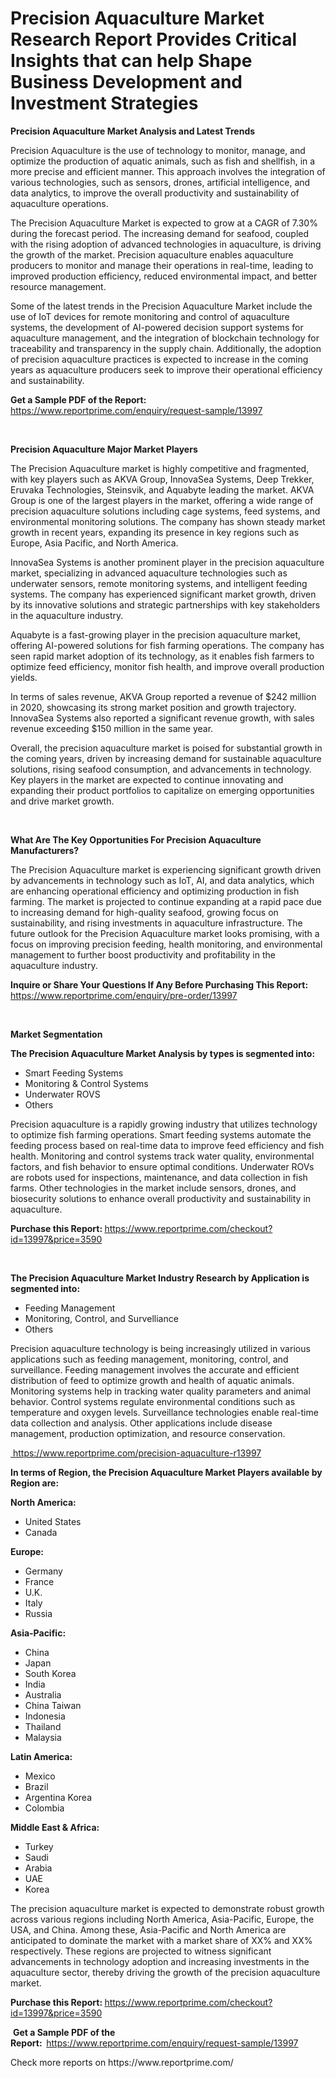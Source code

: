 <p><h1>Precision Aquaculture Market Research Report Provides Critical Insights that can help Shape Business Development and Investment Strategies</h1></p><p><strong>Precision Aquaculture Market Analysis and Latest Trends</strong></p>
<p><p>Precision Aquaculture is the use of technology to monitor, manage, and optimize the production of aquatic animals, such as fish and shellfish, in a more precise and efficient manner. This approach involves the integration of various technologies, such as sensors, drones, artificial intelligence, and data analytics, to improve the overall productivity and sustainability of aquaculture operations.</p><p>The Precision Aquaculture Market is expected to grow at a CAGR of 7.30% during the forecast period. The increasing demand for seafood, coupled with the rising adoption of advanced technologies in aquaculture, is driving the growth of the market. Precision aquaculture enables aquaculture producers to monitor and manage their operations in real-time, leading to improved production efficiency, reduced environmental impact, and better resource management.</p><p>Some of the latest trends in the Precision Aquaculture Market include the use of IoT devices for remote monitoring and control of aquaculture systems, the development of AI-powered decision support systems for aquaculture management, and the integration of blockchain technology for traceability and transparency in the supply chain. Additionally, the adoption of precision aquaculture practices is expected to increase in the coming years as aquaculture producers seek to improve their operational efficiency and sustainability.</p></p>
<p><strong>Get a Sample PDF of the Report:&nbsp;</strong> <a href="https://www.reportprime.com/enquiry/request-sample/13997">https://www.reportprime.com/enquiry/request-sample/13997</a></p>
<p>&nbsp;</p>
<p><strong>Precision Aquaculture Major Market Players</strong></p>
<p><p>The Precision Aquaculture market is highly competitive and fragmented, with key players such as AKVA Group, InnovaSea Systems, Deep Trekker, Eruvaka Technologies, Steinsvik, and Aquabyte leading the market. AKVA Group is one of the largest players in the market, offering a wide range of precision aquaculture solutions including cage systems, feed systems, and environmental monitoring solutions. The company has shown steady market growth in recent years, expanding its presence in key regions such as Europe, Asia Pacific, and North America.</p><p>InnovaSea Systems is another prominent player in the precision aquaculture market, specializing in advanced aquaculture technologies such as underwater sensors, remote monitoring systems, and intelligent feeding systems. The company has experienced significant market growth, driven by its innovative solutions and strategic partnerships with key stakeholders in the aquaculture industry.</p><p>Aquabyte is a fast-growing player in the precision aquaculture market, offering AI-powered solutions for fish farming operations. The company has seen rapid market adoption of its technology, as it enables fish farmers to optimize feed efficiency, monitor fish health, and improve overall production yields.</p><p>In terms of sales revenue, AKVA Group reported a revenue of $242 million in 2020, showcasing its strong market position and growth trajectory. InnovaSea Systems also reported a significant revenue growth, with sales revenue exceeding $150 million in the same year.</p><p>Overall, the precision aquaculture market is poised for substantial growth in the coming years, driven by increasing demand for sustainable aquaculture solutions, rising seafood consumption, and advancements in technology. Key players in the market are expected to continue innovating and expanding their product portfolios to capitalize on emerging opportunities and drive market growth.</p></p>
<p>&nbsp;</p>
<p><strong>What Are The Key Opportunities For Precision Aquaculture Manufacturers?</strong></p>
<p><p>The Precision Aquaculture market is experiencing significant growth driven by advancements in technology such as IoT, AI, and data analytics, which are enhancing operational efficiency and optimizing production in fish farming. The market is projected to continue expanding at a rapid pace due to increasing demand for high-quality seafood, growing focus on sustainability, and rising investments in aquaculture infrastructure. The future outlook for the Precision Aquaculture market looks promising, with a focus on improving precision feeding, health monitoring, and environmental management to further boost productivity and profitability in the aquaculture industry.</p></p>
<p><strong>Inquire or Share Your Questions If Any Before Purchasing This Report:</strong> <a href="https://www.reportprime.com/enquiry/pre-order/13997">https://www.reportprime.com/enquiry/pre-order/13997</a></p>
<p>&nbsp;</p>
<p><strong>Market Segmentation</strong></p>
<p><strong>The Precision Aquaculture Market Analysis by types is segmented into:</strong></p>
<p><ul><li>Smart Feeding Systems</li><li>Monitoring & Control Systems</li><li>Underwater ROVS</li><li>Others</li></ul></p>
<p><p>Precision aquaculture is a rapidly growing industry that utilizes technology to optimize fish farming operations. Smart feeding systems automate the feeding process based on real-time data to improve feed efficiency and fish health. Monitoring and control systems track water quality, environmental factors, and fish behavior to ensure optimal conditions. Underwater ROVs are robots used for inspections, maintenance, and data collection in fish farms. Other technologies in the market include sensors, drones, and biosecurity solutions to enhance overall productivity and sustainability in aquaculture.</p></p>
<p><strong>Purchase this Report:&nbsp;</strong><a href="https://www.reportprime.com/checkout?id=13997&price=3590">https://www.reportprime.com/checkout?id=13997&price=3590</a></p>
<p>&nbsp;</p>
<p><strong>The Precision Aquaculture Market Industry Research by Application is segmented into:</strong></p>
<p><ul><li>Feeding Management</li><li>Monitoring, Control, and Survelliance</li><li>Others</li></ul></p>
<p><p>Precision aquaculture technology is being increasingly utilized in various applications such as feeding management, monitoring, control, and surveillance. Feeding management involves the accurate and efficient distribution of feed to optimize growth and health of aquatic animals. Monitoring systems help in tracking water quality parameters and animal behavior. Control systems regulate environmental conditions such as temperature and oxygen levels. Surveillance technologies enable real-time data collection and analysis. Other applications include disease management, production optimization, and resource conservation.</p></p>
<p><a href="https://www.reportprime.com/precision-aquaculture-r13997">&nbsp;https://www.reportprime.com/precision-aquaculture-r13997</a></p>
<p><strong>In terms of Region, the Precision Aquaculture Market Players available by Region are:</strong></p>
<p>
    <p> <strong> North America: </strong>
        <ul>
            <li>United States</li>
            <li>Canada</li>
        </ul>
        </p> 
    <p> <strong> Europe: </strong>
        <ul>
            <li>Germany</li>
            <li>France</li>
            <li>U.K.</li>
            <li>Italy</li>
            <li>Russia</li>
        </ul>
        </p> 
    <p> <strong> Asia-Pacific: </strong>
        <ul>
            <li>China</li>
            <li>Japan</li>
            <li>South Korea</li>
            <li>India</li>
            <li>Australia</li>
            <li>China Taiwan</li>
            <li>Indonesia</li>
            <li>Thailand</li>
            <li>Malaysia</li>
        </ul>
        </p> 
    <p> <strong> Latin America: </strong>
        <ul>
            <li>Mexico</li>
            <li>Brazil</li>
            <li>Argentina Korea</li>
            <li>Colombia</li>
        </ul>
        </p> 
    <p> <strong> Middle East & Africa: </strong>
        <ul>
            <li>Turkey</li>
            <li>Saudi</li>
            <li>Arabia</li>
            <li>UAE</li>
            <li>Korea</li>
        </ul>
    </p>
    </p>
<p><p>The precision aquaculture market is expected to demonstrate robust growth across various regions including North America, Asia-Pacific, Europe, the USA, and China. Among these, Asia-Pacific and North America are anticipated to dominate the market with a market share of XX% and XX% respectively. These regions are projected to witness significant advancements in technology adoption and increasing investments in the aquaculture sector, thereby driving the growth of the precision aquaculture market.</p></p>
<p><strong>Purchase this Report: </strong><a href="https://www.reportprime.com/checkout?id=13997&price=3590">https://www.reportprime.com/checkout?id=13997&price=3590</a></p>
<p>&nbsp;<strong>Get a Sample PDF of the Report:&nbsp;&nbsp;</strong><a href="https://www.reportprime.com/enquiry/request-sample/13997">https://www.reportprime.com/enquiry/request-sample/13997</a></p>
<p><strong></strong></p>
<p>Check more reports on https://www.reportprime.com/</p>